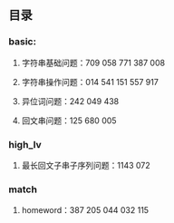 ## 目录


### basic:
1. 字符串基础问题：709  058  771  387  008  

2. 字符串操作问题：014  541  151  557  917 

3. 异位词问题：242  049  438

4. 回文串问题：125  680  005

### high_lv
1. 最长回文子串子序列问题：1143  072


### match
1. homeword：387  205  044  032  115

